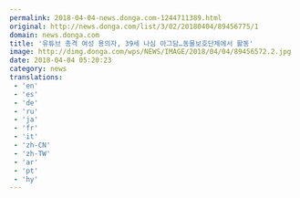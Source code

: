 ```yaml
---
permalink: 2018-04-04-news.donga.com-1244711389.html
original: http://news.donga.com/list/3/02/20180404/89456775/1
domain: news.donga.com
title: '유튜브 총격 여성 용의자, 39세 나심 아그담…동물보호단체에서 활동'
image: http://dimg.donga.com/wps/NEWS/IMAGE/2018/04/04/89456572.2.jpg
date: 2018-04-04 05:20:23
category: news
translations: 
 - 'en'
 - 'es'
 - 'de'
 - 'ru'
 - 'ja'
 - 'fr'
 - 'it'
 - 'zh-CN'
 - 'zh-TW'
 - 'ar'
 - 'pt'
 - 'hy'
---
```


